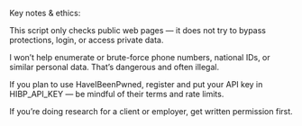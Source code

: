 Key notes & ethics:

This script only checks public web pages — it does not try to bypass protections, login, or access private data.

I won’t help enumerate or brute-force phone numbers, national IDs, or similar personal data. That’s dangerous and often illegal.

If you plan to use HaveIBeenPwned, register and put your API key in HIBP_API_KEY — be mindful of their terms and rate limits.

If you’re doing research for a client or employer, get written permission first.
